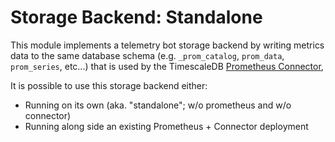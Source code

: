 # Storage Backend: Standalone
This module implements a telemetry bot storage backend by writing metrics data to the same
database schema (e.g. `_prom_catalog`, `prom_data`, `prom_series`, etc...) that is used by
the TimescaleDB [Prometheus Connector](https://github.com/timescale/timescale-prometheus),

It is possible to use this storage backend either:

 - Running on its own (aka. "standalone"; w/o prometheus and w/o connector)
 - Running along side an existing Prometheus + Connector deployment
